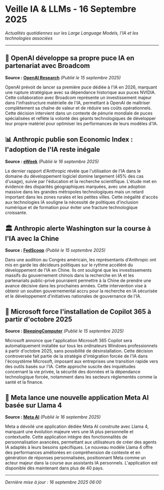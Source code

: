 # Veille IA & LLMs - 16 Septembre 2025

*Actualités quotidiennes sur les Large Language Models, l'IA et les technologies associées*

---

## 🚀 OpenAI développe sa propre puce IA en partenariat avec Broadcom
**Source : [OpenAI Research](https://www.anthropic.com/research/anthropic-economic-index-september-2025-report)** *(Publié le 15 septembre 2025)*

OpenAI prévoit de lancer sa première puce dédiée à l'IA en 2026, marquant une rupture stratégique avec sa dépendance historique aux puces NVIDIA. Cette collaboration avec Broadcom représente un investissement majeur dans l'infrastructure matérielle de l'IA, permettant à OpenAI de maîtriser complètement sa chaîne de valeur et de réduire ses coûts opérationnels. Cette décision intervient dans un contexte de pénurie mondiale de puces spécialisées et reflète la volonté des géants technologiques de développer leur propre matériel pour optimiser les performances de leurs modèles d'IA.

## 📊 Anthropic publie son Economic Index : l'adoption de l'IA reste inégale
**Source : [eWeek](https://www.eweek.com/news/anthropic-economic-index-claude-ai-usage/)** *(Publié le 16 septembre 2025)*

Le dernier rapport d'Anthropic révèle que l'utilisation de l'IA dans le domaine du développement logiciel domine largement (45% des cas d'usage), suivie par l'éducation et la recherche scientifique. L'étude met en évidence des disparités géographiques marquées, avec une adoption massive dans les grandes métropoles technologiques mais un retard important dans les zones rurales et les petites villes. Cette inégalité d'accès aux technologies IA souligne la nécessité de politiques d'inclusion numérique et de formation pour éviter une fracture technologique croissante.

## 🏛️ Anthropic alerte Washington sur la course à l'IA avec la Chine
**Source : [FedScoop](https://fedscoop.com/anthropic-makes-its-pitch-to-dc-warning-china-is-moving-even-faster-on-ai/)** *(Publié le 15 septembre 2025)*

Dans une audition au Congrès américain, les représentants d'Anthropic ont mis en garde les décideurs politiques sur le rythme accéléré du développement de l'IA en Chine. Ils ont souligné que les investissements massifs du gouvernement chinois dans la recherche en IA et les partenariats public-privé pourraient permettre à la Chine de prendre une avance décisive dans les prochaines années. Cette intervention vise à obtenir un soutien gouvernemental accru pour la recherche en IA sécurisée et le développement d'initiatives nationales de gouvernance de l'IA.

## 💼 Microsoft force l'installation de Copilot 365 à partir d'octobre 2025
**Source : [BleepingComputer](https://www.bleepingcomputer.com/news/microsoft/microsoft-to-force-install-the-microsoft-365-copilot-app-in-october/)** *(Publié le 15 septembre 2025)*

Microsoft annonce que l'application Microsoft 365 Copilot sera automatiquement installée sur tous les ordinateurs Windows professionnels à partir d'octobre 2025, sans possibilité de désinstallation. Cette décision controversée fait partie de la stratégie d'intégration forcée de l'IA dans l'écosystème Microsoft, imposant aux entreprises une transition rapide vers des outils basés sur l'IA. Cette approche suscite des inquiétudes concernant la vie privée, la sécurité des données et la dépendance technologique forcée, notamment dans les secteurs réglementés comme la santé et la finance.

## 📱 Meta lance une nouvelle application Meta AI basée sur Llama 4
**Source : [Meta AI](https://ai.meta.com/blog/meta-ai-app-launch/)** *(Publié le 16 septembre 2025)*

Meta a dévoilé une application dédiée Meta AI construite avec Llama 4, marquant une évolution majeure vers une IA plus personnelle et contextuelle. Cette application intègre des fonctionnalités de personnalisation avancées, permettant aux utilisateurs de créer des agents IA adaptés à leurs besoins spécifiques. Le nouveau modèle Llama 4 offre des performances améliorées en compréhension de contexte et en génération de réponses personnalisées, positionnant Meta comme un acteur majeur dans la course aux assistants IA personnels. L'application est disponible dès maintenant dans plus de 40 pays.

---

*Dernière mise à jour : 16 septembre 2025 06:00*